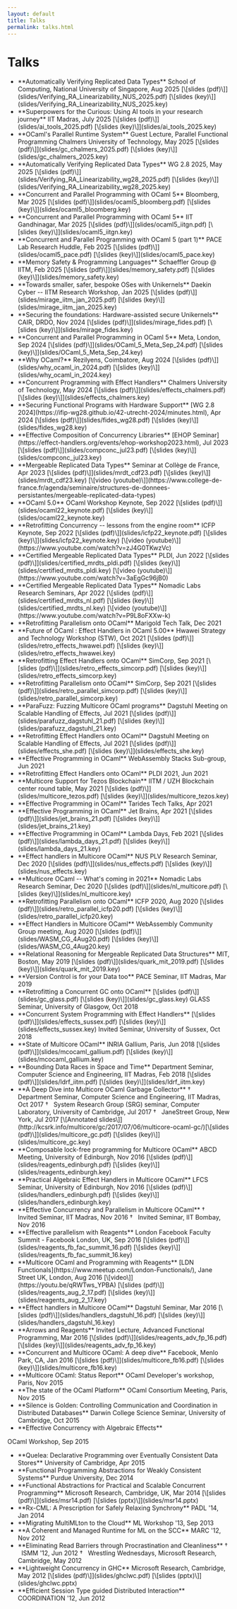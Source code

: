 ```yaml
---
layout: default
title: Talks
permalink: talks.html
---
```


# Talks
 * <div id="neem_NUS_8_2025"> </div>
   **Automatically Verifying Replicated Data Types**  
   School of Computing, National University of Singapore, Aug 2025  
   [\[slides (pdf)\]](slides/Verifying_RA_Linearizability_NUS_2025.pdf) [\[slides (key)\]](slides/Verifying_RA_Linearizability_NUS_2025.key)  
 * <div id="ai_tools_jul_2025"> </div>  
   **Superpowers for the Curious: Using AI tools in your research journey**  
   IIT Madras, July 2025  
   [\[slides (pdf)\]](slides/ai_tools_2025.pdf) [\[slides (key)\]](slides/ai_tools_2025.key)  
 * <div id="gc_chalmers_2025"> </div>
   **OCaml's Parallel Runtime System**  
   Guest Lecture, Parallel Functional Programming  
   Chalmers University of Technology, May 2025  
   [\[slides (pdf)\]](slides/gc_chalmers_2025.pdf) [\[slides (key)\]](slides/gc_chalmers_2025.key)  
 * <div id="mrdt_wg2.8_2025"> </div>
   **Automatically Verifying Replicated Data Types**  
   WG 2.8 2025, May 2025  
   [\[slides (pdf)\]](slides/Verifying_RA_Linearizability_wg28_2025.pdf) [\[slides (key)\]](slides/Verifying_RA_Linearizability_wg28_2025.key)  
 * <div id="xxx"> </div>
   **Concurrent and Parallel Programming with OCaml 5**  
   Bloomberg, Mar 2025  
   [\[slides (pdf)\]](slides/ocaml5_bloomberg.pdf) [\[slides (key)\]](slides/ocaml5_bloomberg.key)  
 * <div id="xxx"> </div>
   **Concurrent and Parallel Programming with OCaml 5**  
   IIT Gandhinagar, Mar 2025  
   [\[slides (pdf)\]](slides/ocaml5_iitgn.pdf) [\[slides (key)\]](slides/ocaml5_iitgn.key)  
 * <div id="xxx"> </div>
   **Concurrent and Parallel Programming with OCaml 5 (part 1)**  
   PACE Lab Research Huddle, Feb 2025  
   [\[slides (pdf)\]](slides/ocaml5_pace.pdf) [\[slides (key)\]](slides/ocaml5_pace.key)  
 * <div id="xxx"> </div>
   **Memory Safety & Programming Languages**  
   Schaeffler Group @ IITM, Feb 2025  
   [\[slides (pdf)\]](slides/memory_safety.pdf) [\[slides (key)\]](slides/memory_safety.key)  
 * <div id="xxx"> </div>
   **Towards smaller, safer, bespoke OSes with Unikernels**   
   Daekin Cyber -- IITM Research Workshop, Jan 2025  
   [\[slides (pdf)\]](slides/mirage_iitm_jan_2025.pdf) [\[slides (key)\]](slides/mirage_iitm_jan_2025.key)  
 * <div id="xxx"> </div>
   **Securing the foundations: Hardware-assisted secure Unikernels**  
   CAIR, DRDO, Nov 2024  
   [\[slides (pdf)\]](slides/mirage_fides.pdf) [\[slides (key)\]](slides/mirage_fides.key)  
 * <div id="xxx"> </div>
   **Concurrent and Parallel Programming in OCaml 5**  
   Meta, London, Sep 2024  
   [\[slides (pdf)\]](slides/OCaml_5_Meta_Sep_24.pdf) [\[slides (key)\]](slides/OCaml_5_Meta_Sep_24.key)  
 * <div id="xxx"> </div>
   **Why OCaml?**  
   Rezilyens, Coimbatore, Aug 2024  
   [\[slides (pdf)\]](slides/why_ocaml_in_2024.pdf) [\[slides (key)\]](slides/why_ocaml_in_2024.key)  
 * <div id="xxx"> </div>
   **Concurrent Programming with Effect Handlers**  
   Chalmers University of Technology, May 2024  
   [\[slides (pdf)\]](slides/effects_chalmers.pdf) [\[slides (key)\]](slides/effects_chalmers.key)  
 * <div id="xxx"> </div>
   **Securing Functional Programs with Hardware Support**  
   [WG 2.8 2024](https://ifip-wg28.github.io/42-utrecht-2024/minutes.html), Apr 2024  
   [\[slides (pdf)\]](slides/fides_wg28.pdf) [\[slides (key)\]](slides/fides_wg28.key)  
 * <div id="xxx"> </div>
   **Effective Composition of Concurrency Libraries**   
   [EHOP Seminar](https://effect-handlers.org/events/ehop-workshop2023.html), Jul 2023  
   [\[slides (pdf)\]](slides/compconc_jul23.pdf) [\[slides (key)\]](slides/compconc_jul23.key)  
 * <div id="xxx"> </div>
   **Mergeable Replicated Data Types**   
   Seminar at Collège de France, Apr 2023  
   [\[slides (pdf)\]](slides/mrdt_cdf23.pdf) [\[slides (key)\]](slides/mrdt_cdf23.key) [\[video (youtube)\]](https://www.college-de-france.fr/agenda/seminaire/structures-de-donnees-persistantes/mergeable-replicated-data-types)      
 * <div id="xxx"> </div>
   **OCaml 5.0**   
   OCaml Workshop Keynote, Sep 2022  
   [\[slides (pdf)\]](slides/ocaml22_keynote.pdf) [\[slides (key)\]](slides/ocaml22_keynote.key)      
 * <div id="xxx"> </div>
   **Retrofitting Concurrency -- lessons from the engine room**  
   ICFP Keynote, Sep 2022  
   [\[slides (pdf)\]](slides/icfp22_keynote.pdf) [\[slides (key)\]](slides/icfp22_keynote.key) [\[video (youtube)\]](https://www.youtube.com/watch?v=zJ4G0TKwzVc)  
 * <div id="xxx"> </div>  
   **Certified Mergeable Replicated Data Types**   
   PLDI, Jun 2022    
   [\[slides (pdf)\]](slides/certified_mrdts_pldi.pdf) [\[slides (key)\]](slides/certified_mrdts_pldi.key) [\[video (youtube)\]](https://www.youtube.com/watch?v=3aEgGc96jB0)   
 * <div id="xxx"> </div>  
   **Certified Mergeable Replicated Data Types**  
   Nomadic Labs Research Seminars, Apr 2022  
   [\[slides (pdf)\]](slides/certified_mrdts_nl.pdf) [\[slides (key)\]](slides/certified_mrdts_nl.key) [\[video (youtube)\]](https://www.youtube.com/watch?v=P9L8oFXXw-k)  
 * <div id="xxx"> </div>  
   **Retrofitting Parallelism onto OCaml**  
   Marigold Tech Talk, Dec 2021   
 * <div id="xxx"> </div>  
   **Future of OCaml : Effect Handlers in OCaml 5.00**   
   Hwawei Strategy and Technology Workshop (STW), Oct 2021  
   [\[slides (pdf)\]](slides/retro_effects_hwawei.pdf) [\[slides (key)\]](slides/retro_effects_hwawei.key)          
 * <div id="xxx"> </div>  
   **Retrofitting Effect Handlers onto OCaml**  
   SimCorp, Sep 2021  
   [\[slides (pdf)\]](slides/retro_effects_simcorp.pdf) [\[slides (key)\]](slides/retro_effects_simcorp.key)          
 * <div id="xxx"> </div>  
   **Retrofitting Parallelism onto OCaml**  
   SimCorp, Sep 2021  
   [\[slides (pdf)\]](slides/retro_parallel_simcorp.pdf) [\[slides (key)\]](slides/retro_parallel_simcorp.key)          
 * <div id="xxx"> </div>  
   **ParaFuzz: Fuzzing Multicore OCaml programs**   
   Dagstuhl Meeting on Scalable Handling of Effects, Jul 2021    
   [\[slides (pdf)\]](slides/parafuzz_dagstuhl_21.pdf) [\[slides (key)\]](slides/parafuzz_dagstuhl_21.key)          
 * <div id="xxx"> </div>  
   **Retrofitting Effect Handlers onto OCaml**  
   Dagstuhl Meeting on Scalable Handling of Effects, Jul 2021    
   [\[slides (pdf)\]](slides/effects_she.pdf) [\[slides (key)\]](slides/effects_she.key)          
 * <div id="xxx"> </div>  
   **Effective Programming in OCaml**   
   WebAssembly Stacks Sub-group, Jun 2021  
 * <div id="xxx"> </div>  
   **Retrofitting Effect Handlers onto OCaml**     
   PLDI 2021, Jun 2021    
 * <div id="xxx"> </div>  
   **Multicore Support for Tezos Blockchain**   
   IITM / UZH Blockchain center round table, May 2021  
   [\[slides (pdf)\]](slides/multicore_tezos.pdf) [\[slides (key)\]](slides/multicore_tezos.key)          
 * <div id="xxx"> </div>  
   **Effective Programming in OCaml**   
   Tarides Tech Talks, Apr 2021  
 * <div id="xxx"> </div>  
   **Effective Programming in OCaml**   
   Jet Brains, Apr 2021  
   [\[slides (pdf)\]](slides/jet_brains_21.pdf) [\[slides (key)\]](slides/jet_brains_21.key)         
 * <div id="xxx"> </div>  
   **Effective Programming in OCaml**   
   Lambda Days, Feb 2021  
   [\[slides (pdf)\]](slides/lambda_days_21.pdf) [\[slides (key)\]](slides/lambda_days_21.key)         
 * <div id="xxx"> </div>  
   **Effect handlers in Multicore OCaml**   
   NUS PLV Research Seminar, Dec 2020    
   [\[slides (pdf)\]](slides/nus_effects.pdf) [\[slides (key)\]](slides/nus_effects.key)         
 * <div id="xxx"> </div>  
   **Multicore OCaml -- What's coming in 2021**    
   Nomadic Labs Research Seminar, Dec 2020    
   [\[slides (pdf)\]](slides/nl_multicore.pdf) [\[slides (key)\]](slides/nl_multicore.key)         
 * <div id="xxx"> </div>  
   **Retrofitting Parallelism onto OCaml**   
   ICFP 2020, Aug 2020     
   [\[slides (pdf)\]](slides/retro_parallel_icfp20.pdf) [\[slides (key)\]](slides/retro_parallel_icfp20.key)     
 * <div id="xxx"> </div>  
   **Effect Handlers in Multicore OCaml**  
   WebAssembly Community Group meeting, Aug 2020  
   [\[slides (pdf)\]](slides/WASM_CG_4Aug20.pdf) [\[slides (key)\]](slides/WASM_CG_4Aug20.key)   
 * <div id="xxx"> </div>  
   **Relational Reasoning for Mergeable Replicated Data Structures**    
   MIT, Boston, May 2019   
   [\[slides (pdf)\]](slides/quark_mit_2019.pdf) [\[slides (key)\]](slides/quark_mit_2019.key)
 * <div id="xxx"> </div>  
   **Version Control is for your Data too**  
   PACE Seminar, IIT Madras, Mar 2019  
 * <div id="xxx"> </div>  
   **Retrofitting a Concurrent GC onto OCaml**    
   [\[slides (pdf)\]](slides/gc_glass.pdf) [\[slides (key)\]](slides/gc_glass.key)   
   GLASS Seminar, University of Glasgow, Oct 2018    
 * <div id="xxx"> </div>  
   **Concurrent System Programming with Effect Handlers**   
   [\[slides (pdf)\]](slides/effects_sussex.pdf) [\[slides (key)\]](slides/effects_sussex.key)   
   Invited Seminar, University of Sussex, Oct 2018    
 * <div id="xxx"> </div>  
   **State of Multicore OCaml**   
   INRIA Gallium, Paris, Jun 2018   
   [\[slides (pdf)\]](slides/mcocaml_gallium.pdf) [\[slides (key)\]](slides/mcocaml_gallium.key)   
 * <div id="xxx"> </div>  
   **Bounding Data Races in Space and Time**   
   Department Seminar, Computer Science and Engineering, IIT Madras, Feb 2018   
   [\[slides (pdf)\]](slides/ldrf_iitm.pdf) [\[slides (key)\]](slides/ldrf_iitm.key)   
 * <div id="xxx"> </div>  
   **A Deep Dive into Multicore OCaml Garbage Collector**  
   &dagger; &nbsp; Department Seminar, Computer Science and Engineering, IIT Madras, Oct 2017  
   &dagger; &nbsp; System Research Group (SRG) seminar, Computer Laboratory, University of Cambridge, Jul 2017  
   &dagger; &nbsp; JaneStreet Group, New York, Jul 2017  
   [\[Annotated slides\]](http://kcsrk.info/multicore/gc/2017/07/06/multicore-ocaml-gc/)[\[slides (pdf)\]](slides/multicore_gc.pdf) [\[slides (key)\]](slides/multicore_gc.key)  
 * <div id="xxx"> </div>  
   **Composable lock-free programming for Multicore OCaml**  
   ABCD Meeting, University of Edinburgh, Nov 2016  
   [\[slides (pdf)\]](slides/reagents_edinburgh.pdf) [\[slides (key)\]](slides/reagents_edinburgh.key)  
 * <div id="xxx"> </div>  
   **Practical Algebraic Effect Handlers in Multicore OCaml**  
   LFCS Seminar, University of Edinburgh, Nov 2016  
   [\[slides (pdf)\]](slides/handlers_edinburgh.pdf) [\[slides (key)\]](slides/handlers_edinburgh.key)  
 * <div id="xxx"> </div>  
   **Effective Concurrency and Parallelism in Multicore OCaml**  
   &dagger; &nbsp; Invited Seminar, IIT Madras, Nov 2016  
   &dagger; &nbsp; Invited Seminar, IIT Bombay, Nov 2016  
 * <div id="xxx"> </div>  
   **Effective parallelism with Reagents**  
   London Facebook Faculty Summit - Facebook London, UK, Sep 2016  
   [\[slides (pdf)\]](slides/reagents_fb_fac_summit_16.pdf) [\[slides (key)\]](slides/reagents_fb_fac_summit_16.key)  
 * <div id="xxx"> </div>  
   **Multicore OCaml and Programming with Reagents**  
   [LDN Functionals](https://www.meetup.com/London-Functionals/), Jane Street UK, London, Aug 2016  
   [\[video\]](https://youtu.be/qRWTws_YPBA) [\[slides (pdf)\]](slides/reagents_aug_2_17.pdf) [\[slides (key)\]](slides/reagents_aug_2_17.key)  
 * <div id="xxx"> </div>  
   **Effect handlers in Multicore OCaml**  
   Dagstuhl Seminar, Mar 2016  
   [\[slides (pdf)\]](slides/handlers_dagstuhl_16.pdf) [\[slides (key)\]](slides/handlers_dagstuhl_16.key)  
 * <div id="xxx"> </div>  
   **Arrows and Reagents**  
   Invited Lecture, Advanced Functional Programming, Mar 2016  
   [\[slides (pdf)\]](slides/reagents_adv_fp_16.pdf) [\[slides (key)\]](slides/reagents_adv_fp_16.key)  
 * <div id="xxx"> </div>  
   **Concurrent and Multicore OCaml: A deep dive**  
   Facebook, Menlo Park, CA, Jan 2016  
   [\[slides (pdf)\]](slides/multicore_fb16.pdf) [\[slides (key)\]](slides/multicore_fb16.key)  
 * <div id="xxx"> </div>  
   **Multicore OCaml: Status Report**  
   OCaml Developer's workshop, Paris, Nov 2015  
 * <div id="xxx"> </div>  
   **The state of the OCaml Platform**  
   OCaml Consortium Meeting, Paris, Nov 2015  
 * <div id="xxx"> </div>  
   **Silence is Golden: Controlling Communication and Coordination in Distributed Databases**  
   Darwin College Science Seminar, University of Cambridge, Oct 2015  
 * <div id="xxx"> </div>  
   **Effective Concurrency with Algebraic Effects**  
  OCaml Workshop, Sep 2015  
 * <div id="xxx"> </div>  
   **Quelea: Declarative Programming over Eventually Consistent Data Stores**  
   University of Cambridge, Apr 2015  
 * <div id="xxx"> </div>  
   **Functional Programming Abstractions for Weakly Consistent Systems**  
   Purdue University, Dec 2014  
 * <div id="xxx"> </div>  
   **Functional Abstractions for Practical and Scalable Concurrent Programming**  
   Microsoft Research, Cambridge, UK, Mar 2014  
   [\[slides (pdf)\]](slides/msr14.pdf) [\[slides (pptx)\]](slides/msr14.pptx)  
 * <div id="xxx"> </div>  
   **Rx-CML: A Prescription for Safely Relaxing Synchrony**  
   PADL '14, Jan 2014  
 * <div id="xxx"> </div>  
   **Migrating MultiMLton to the Cloud**  
   ML Workshop '13, Sep 2013  
 * <div id="xxx"> </div>  
   **A Coherent and Managed Runtime for ML on the SCC**  
   MARC '12, Nov 2012  
 * <div id="xxx"> </div>  
   **Eliminating Read Barriers through Procrastination and Cleanliness**  
   &dagger; &nbsp; ISMM '12, Jun 2012  
   &dagger; &nbsp; Wrestling Wednesdays, Microsoft Research, Cambridge, May 2012  
 * <div id="xxx"> </div>  
   **Lightweight Concurrency in GHC**  
   Microsoft Research, Cambridge, May 2012  
   [\[slides (pdf)\]](slides/ghclwc.pdf) [\[slides (pptx)\]](slides/ghclwc.pptx)  
 * <div id="xxx"> </div>  
   **Efficient Session Type guided Distributed Interaction**  
   COORDINATION '12, Jun 2012  
